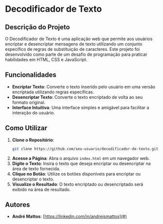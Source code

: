 # Decodificador de Texto

## Descrição do Projeto
O Decodificador de Texto é uma aplicação web que permite aos usuários encriptar e desencriptar mensagens de texto utilizando um conjunto específico de regras de substituição de caracteres. Este projeto foi desenvolvido como parte de um desafio de programação para praticar habilidades em HTML, CSS e JavaScript.

## Funcionalidades
- **Encriptar Texto**: Converte o texto inserido pelo usuário em uma versão encriptada utilizando regras específicas.
- **Desencriptar Texto**: Converte o texto encriptado de volta ao seu formato original.
- **Interface Intuitiva**: Uma interface simples e amigável para facilitar a interação do usuário.

## Como Utilizar
1. **Clone o Repositório**:
   ```bash
   git clone https://github.com/seu-usuario/decodificador-de-texto.git
2. **Acesse a Página**: Abra o arquivo `index.html` em um navegador web.
3. **Digite o Texto**: Insira o texto que deseja encriptar ou desencriptar na área de texto fornecida.
4. **Clique no Botão**: Utilize os botões disponíveis para encriptar ou desencriptar o texto.
5. **Visualize o Resultado**: O texto encriptado ou desencriptado será exibido na área de resultado.

## Autores
- **André Mattos**: [https://linkedin.com/in/andrejsmattos](#)
